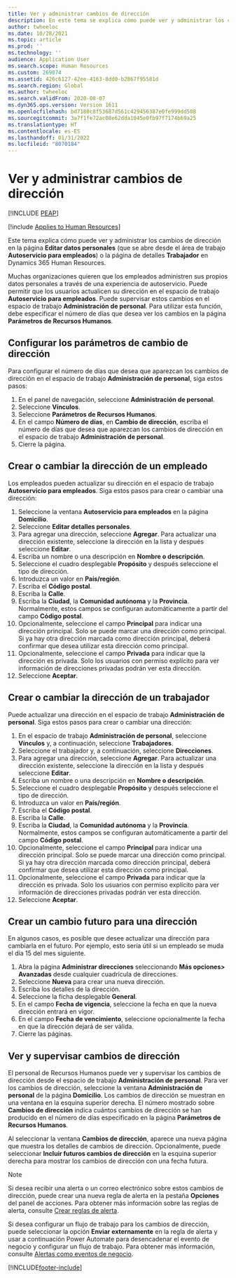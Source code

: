 ```yaml
---
title: Ver y administrar cambios de dirección
description: En este tema se explica cómo puede ver y administrar los cambios de dirección en Dynamics 365 Human Resources.
author: twheeloc
ms.date: 10/28/2021
ms.topic: article
ms.prod: ''
ms.technology: ''
audience: Application User
ms.search.scope: Human Resources
ms.custom: 269074
ms.assetid: 426c6127-42ee-4163-8dd0-b2867f95581d
ms.search.region: Global
ms.author: twheeloc
ms.search.validFrom: 2020-08-07
ms.dyn365.ops.version: Version 1611
ms.openlocfilehash: bd7180c8f53687d561c429456387e0fe999dd508
ms.sourcegitcommit: 3a7f1fe72ac08e62dda1045e0fb97f7174b69a25
ms.translationtype: HT
ms.contentlocale: es-ES
ms.lasthandoff: 01/31/2022
ms.locfileid: "8070184"
---
```

# <a name="view-and-manage-address-changes"></a>Ver y administrar cambios de dirección


[!INCLUDE [PEAP](../includes/peap-1.md)]

[!include [Applies to Human Resources](../includes/applies-to-hr.md)]

Este tema explica cómo puede ver y administrar los cambios de dirección en la página **Editar datos personales** (que se abre desde el área de trabajo **Autoservicio para empleados**) o la página de detalles **Trabajador** en Dynamics 365 Human Resources.

Muchas organizaciones quieren que los empleados administren sus propios datos personales a través de una experiencia de autoservicio. Puede permitir que los usuarios actualicen su dirección en el espacio de trabajo **Autoservicio para empleados**. Puede supervisar estos cambios en el espacio de trabajo **Administración de personal**. Para utilizar esta función, debe especificar el número de días que desea ver los cambios en la página **Parámetros de Recursos Humanos**.

## <a name="configure-address-change-parameters"></a>Configurar los parámetros de cambio de dirección

Para configurar el número de días que desea que aparezcan los cambios de dirección en el espacio de trabajo **Administración de personal**, siga estos pasos:

1. En el panel de navegación, seleccione **Administración de personal**.
2. Seleccione **Vínculos**.
3. Seleccione **Parámetros de Recursos Humanos**.
4. En el campo **Número de días**, en **Cambio de dirección**, escriba el número de días que desea que aparezcan los cambios de dirección en el espacio de trabajo **Administración de personal**.
5. Cierre la página.

## <a name="create-or-change-an-employee-address"></a>Crear o cambiar la dirección de un empleado

Los empleados pueden actualizar su dirección en el espacio de trabajo **Autoservicio para empleados**. Siga estos pasos para crear o cambiar una dirección:

1. Seleccione la ventana **Autoservicio para empleados** en la página **Domicilio**.
2. Seleccione **Editar detalles personales**.
3. Para agregar una dirección, seleccione **Agregar**. Para actualizar una dirección existente, seleccione la dirección en la lista y después seleccione **Editar**.
4. Escriba un nombre o una descripción en **Nombre o descripción**.
5. Seleccione el cuadro desplegable **Propósito** y después seleccione el tipo de dirección.
6. Introduzca un valor en **País/región**.
7. Escriba el **Código postal**.
8. Escriba la **Calle**.
9. Escriba la **Ciudad**, la **Comunidad autónoma** y la **Provincia**. Normalmente, estos campos se configuran automáticamente a partir del campo **Código postal**.
10. Opcionalmente, seleccione el campo **Principal** para indicar una dirección principal. Solo se puede marcar una dirección como principal. Si ya hay otra dirección marcada como dirección principal, deberá confirmar que desea utilizar esta dirección como principal.
11. Opcionalmente, seleccione el campo **Privada** para indicar que la dirección es privada. Solo los usuarios con permiso explícito para ver información de direcciones privadas podrán ver esta dirección.
12. Seleccione **Aceptar**.

## <a name="create-or-change-a-worker-address"></a>Crear o cambiar la dirección de un trabajador

Puede actualizar una dirección en el espacio de trabajo **Administración de personal**. Siga estos pasos para crear o cambiar una dirección:

1. En el espacio de trabajo **Administración de personal**, seleccione **Vínculos** y, a continuación, seleccione **Trabajadores**.
2. Seleccione el trabajador y, a continuación, seleccione **Direcciones**.
3. Para agregar una dirección, seleccione **Agregar**. Para actualizar una dirección existente, seleccione la dirección en la lista y después seleccione **Editar**.
4. Escriba un nombre o una descripción en **Nombre o descripción**.
5. Seleccione el cuadro desplegable **Propósito** y después seleccione el tipo de dirección.
6. Introduzca un valor en **País/región**.
7. Escriba el **Código postal**.
8. Escriba la **Calle**.
9. Escriba la **Ciudad**, la **Comunidad autónoma** y la **Provincia**. Normalmente, estos campos se configuran automáticamente a partir del campo **Código postal**.
10. Opcionalmente, seleccione el campo **Principal** para indicar una dirección principal. Solo se puede marcar una dirección como principal. Si ya hay otra dirección marcada como dirección principal, deberá confirmar que desea utilizar esta dirección como principal.
11. Opcionalmente, seleccione el campo **Privada** para indicar que la dirección es privada. Solo los usuarios con permiso explícito para ver información de direcciones privadas podrán ver esta dirección.
12. Seleccione **Aceptar**.
 
## <a name="create-a-future-change-for-an-address"></a>Crear un cambio futuro para una dirección

En algunos casos, es posible que desee actualizar una dirección para cambiarla en el futuro. Por ejemplo, esto sería útil si un empleado se muda el día 15 del mes siguiente.

1. Abra la página **Administrar direcciones** seleccionando **Más opciones> Avanzadas** desde cualquier cuadrícula de direcciones.
2. Seleccione **Nueva** para crear una nueva dirección.
3. Escriba los detalles de la dirección.
4. Seleccione la ficha desplegable **General**.
5. En el campo **Fecha de vigencia**, seleccione la fecha en que la nueva dirección entrará en vigor.
6. En el campo **Fecha de vencimiento**, seleccione opcionalmente la fecha en que la dirección dejará de ser válida.
7. Cierre las páginas.

## <a name="view-and-monitor-address-changes"></a>Ver y supervisar cambios de dirección

El personal de Recursos Humanos puede ver y supervisar los cambios de dirección desde el espacio de trabajo **Administración de personal**. Para ver los cambios de dirección, seleccione la ventana **Administración de personal** de la página **Domicilio**. Los cambios de dirección se muestran en una ventana en la esquina superior derecha. El número mostrado sobre **Cambios de dirección** indica cuántos cambios de dirección se han producido en el número de días especificado en la página **Parámetros de Recursos Humanos**. 

Al seleccionar la ventana **Cambios de dirección**, aparece una nueva página que muestra los detalles de cambios de dirección. Opcionalmente, puede seleccionar **Incluir futuros cambios de dirección** en la esquina superior derecha para mostrar los cambios de dirección con una fecha futura.

> [!NOTE]
> Si desea recibir una alerta o un correo electrónico sobre estos cambios de dirección, puede crear una nueva regla de alerta en la pestaña **Opciones** del panel de acciones. Para obtener más información sobre las reglas de alerta, consulte [Crear reglas de alerta](../fin-ops-core/fin-ops/get-started/create-alerts.md).
>
> Si desea configurar un flujo de trabajo para los cambios de dirección, puede seleccionar la opción **Enviar externamente** en la regla de alerta y usar a continuación Power Automate para desencadenar el evento de negocio y configurar un flujo de trabajo. Para obtener más información, consulte [Alertas como eventos de negocio](../fin-ops-core/fin-ops/get-started/create-alerts.md#alerts-as-business-events).


[!INCLUDE[footer-include](../includes/footer-banner.md)]
